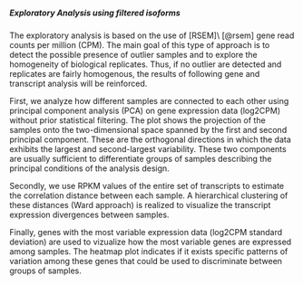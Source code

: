 ##### Exploratory Analysis using filtered isoforms

The exploratory analysis is based on the use  of [RSEM]\ [@rsem] gene read counts per million (CPM). The main goal of this type of approach is to detect the possible presence of outlier samples and to explore the homogeneity of biological replicates. Thus, if no outlier are detected and replicates are fairly homogenous, the results of following gene and transcript analysis will be reinforced.

First, we analyze how different samples are connected to each other using principal component analysis (PCA) on gene expression data (log2CPM) without prior statistical filtering. The plot shows the projection of the samples onto the two-dimensional space spanned by the first and second principal component. These are the orthogonal directions in which the data exhibits the largest and second-largest variability. These two components are usually sufficient to differentiate groups of samples describing the principal conditions of the analysis design.

Secondly, we use RPKM values of the entire set of transcripts to estimate the correlation distance between each sample. A hierarchical clustering of these distances (Ward approach) is realized to visualize the transcript expression divergences between samples.

Finally, genes with the most variable expression data (log2CPM standard deviation) are used to vizualize how the most variable genes are expressed among samples. The heatmap plot indicates if it exists specific patterns of variation among these genes that could be used to discriminate between groups of samples.

